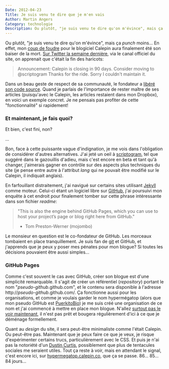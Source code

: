 ```yaml
---
Date: 2012-04-23
Title: Je suis venu te dire que je m'en vais
Author: Martin Angers
Category: technologie
Description: Ou plutôt, "je suis venu te dire qu'on m'évince", mais ça "punch" moins... En effet, mon coup de foudre pour le blogiciel Calepin aura finalement été son baiser de la mort. Sur Twitter la semaine dernière, via le canal officiel du site, on apprenait que c'était la fin des haricots.
---
```


Ou plutôt, "je suis venu te dire qu'on m'évince", mais ça *punch* moins... En effet, mon [coup de foudre][kod] pour le blogiciel Calepin aura finalement été son baiser de la mort. [Sur Twitter la semaine dernière][tw1], via le canal officiel du site, on apprenait que c'était la fin des haricots:

> Announcement: Calepin is closing in 90 days. Consider moving to @scriptogram Thanks for the ride. Sorry I couldn't maintain it.

Dans un beau geste de respect de sa communauté, le fondateur a [libéré son code source][ghcalepin]. Quand je parlais de l'importance de rester maître de ses articles (puisqu'avec le Calepin, les articles restaient dans mon Dropbox), en voici un exemple concret. Je ne pensais pas profiter de cette "fonctionnalité" si rapidement!

### Et maintenant, je fais quoi?

Et bien, c'est fini, non?

...

Bon, face à cette puissante vague d'indignation, je me vois dans l'obligation de considérer d'autres alternatives. J'ai jeté un oeil à [scriptogram][], tel que suggéré dans le gazouillis d'adieu, mais c'est encore en beta et tant qu'à changer, j'aimerais gagner en contrôle sur des aspects plus techniques du site (je pense entre autre à l'attribut *lang* qui ne pouvait être modifié sur le Calepin, il indiquait anglais).

En farfouillant distraitement, j'ai navigué sur certains sites utilisant [Jekyll][] comme moteur. Celui-ci étant un logiciel libre sur [GitHub][], j'ai poursuivi mon enquête à cet endroit pour finalement tomber sur cette phrase intéressante dans son fichier *readme*:

> "This is also the engine behind GitHub Pages, which you can use to host your project’s page or blog right here from GitHub."  
> - Tom Preston-Werner (mojombo)

Le monsieur en question est le co-fondateur de GitHub. Les morceaux tombaient en place tranquillement. Je suis  fan de [git][] et GitHub, et j'apprends que je peux y poser mes pénates pour mon blogue? Si toutes les décisions pouvaient être aussi simples...

### GitHub Pages

Comme c'est souvent le cas avec GitHub, créer son blogue est d'une simplicité remarquable. Il s'agit de créer un référentiel (*repository*) portant le nom "*pseudo-github*.github.com", et le contenu sera disponible à l'adresse http://*pseudo-github*.github.com/. Ça fonctionne aussi pour les organisations, et comme je voulais garder le nom hypermégatop (alors que mon pseudo GitHub est [PuerkitoBio][]) je me suis créé une organisation de ce nom et j'ai commencé à mettre en place mon blogue. N'allez [surtout pas le voir maintenant][hmt], il n'est pas prêt et bougera régulièrement d'ici à ce que je déménage formellement.

Quant au *design* du site, il sera peut-être minimaliste comme l'était Calepin. Ou peut-être pas. Maintenant que je peux faire ce que je veux, je risque d'expérimenter certains trucs, particulièrement avec le CSS. Et puis je n'ai pas la notoriété d'un [Dustin Curtis][dcurt], possiblement que plus de tentacules sociales me seraient utiles. Tout ça reste à voir, mais en attendant le signal, c'est encore ici, sur [hypermegatop.calepin.co][hmtold], que ça se passe. 86... 85... 84 jours...

[tw1]: https://twitter.com/#!/calepinapp/status/192335906479415296
[kod]: http://hypermegatop.calepin.co/meta-billet-un-mot-sur-le-calepin.html
[ghcalepin]: https://github.com/jokull/calepin
[scriptogram]: http://scriptogr.am
[git]: http://git-scm.com/
[github]: https://github.com/
[jekyll]: https://github.com/mojombo/jekyll
[hmt]: http://hypermegatop.github.com/
[puerkitobio]: https://github.com/PuerkitoBio
[hmtold]: http://hypermegatop.calepin.co/
[dcurt]: http://dcurt.is/
